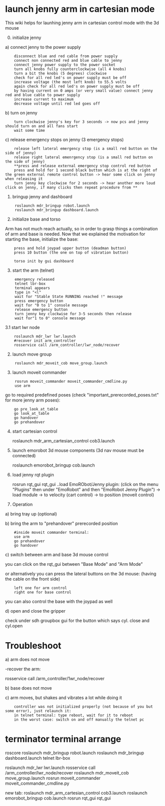 launch jenny arm in cartesian mode
==================================

This wiki helps for launhing jenny arm in cartesian control mode with the 3d mouse

0. initialize jenny

a) connect jenny to the power supply

		disconnect blue and red cable from power supply
		connect non connected red and blue cable to jenny
		connect jenny power supply to the power socket
		turn all knobs fully counterclockwise (all 4 knobs)
		turn a bit the knobs (5 degrees) clockwise
		check for all red led's on power supply must be off
		increase voltage (the most left knob) to 55.5 volts
		again check for all red led's on power supply must be off
		by having current on 0 amps (or very small value) connect jenny red and blue cable to power supply
		increase current to maximum
		decrease voltage until red led goes off

b) turn on jenny

		turn clockwise jenny's key for 3 seconds -> now pcs and jenny should turn on and all fans start
		wait some time

c) release emergency stops on jenny (3 emergency stops)

		release left lateral emergency stop (is a small red button on the side of jenny)
		release right lateral emenrgency stop (is a small red button on the side of jenny)
		**press and release external emergency stop control red button
		press and hold for 1 second black button which is at the right of the green external remote control button -> hear some click on jenny when releasing it
		turn jenny key clockwise for 2 seconds -> hear another more loud click on jenny, if many clicks then repeat procedure from **

1. bringup jenny and dashboard

		roslaunch mdr_bringup robot.launch
		roslaunch mdr_bringup dashboard.launch

2. initialize base and torso

Arm has not much reach actually, so in order to grasp things a combination of arm and base is needed.
Now that we explained the motivation for starting the base, initialize the base:

		press and hold joypad upper button (deadman button)
		press 10 button (the one on top of vibration button)
		
		torso init by gui dashboard

3. start the arm (telnet)

		emergency released
		telnet lbr-box
		terminal appears
		type in "<l"
		wait for "Stable State RUNNING reached !" message
		press emergency button
		wait for "0 to 1" console message
		release emergency button
		turn jenny key clockwise for 3-5 seconds then release
		wait for"1 to 0" console message

3.1 start lwr node

		roslaunch mdr_lwr lwr.launch
		#recover init arm_controller
		rosservice call /arm_controller/lwr_node/recover

2. launch move group

		roslaunch mdr_moveit_cob move_group.launch

3. launch moveit commander

		rosrun moveit_commander moveit_commander_cmdline.py
		use arm

go to required predefined poses (check "important_prerecorded_poses.txt" for more jenny arm poses):

		go pre_look_at_table
		go look_at_table
		go handover
		go prehandover

4. start cartesian control

	roslaunch mdr_arm_cartesian_control cob3.launch

5. launch emorobot 3d mouse components (3d nav mouse must be connected)

	roslaunch emorobot_bringup cob.launch

6. load jenny rqt plugin

	rosrun rqt_gui rqt_gui
	..load EmoRObot/Jenny plugin:
	(click on the menu "Plugins" then under "EmoRobot" and then "EmoRobot Jenny Plugin")
	-> load module
	-> to velocity (cart control)
	-> to position (moveit control)

10. Operation

a) bring tray up (optional)

b) bring the arm to "prehandover" prerecorded position

		#inside moveit commander terminal:
		use arm
		go prehandover
		go handover

c) switch between arm and base 3d mouse control

you can click on the rqt_gui between "Base Mode" and "Arm Mode"

or alternatively you can press the lateral buttons on the 3d mouse: (having the cable on the front side)

		left one for arm control
		right one for base control

you can also control the base with the joypad as well

d) open and close the gripper

check under sdh groupbox gui for the button which says cyl. close and cyl.open


Troubleshoot
============

a) arm does not move

-recover the arm: 

rosservice call /arm_controller/1wr_node/recover

b) base does not move

c) arm moves, but shakes and vibrates a lot while doing it

		controller was not initialized properly (not because of you but some error), just relaunch it:
		in telnet terminal: type reboot, wait for it to reboot
		in the worst case: switch on and off manually the telnet pc

terminator terminal arrange
===========================

roscore
roslaunch mdr_bringup robot.launch
roslaunch mdr_bringup dashboard.launch
telnet lbr-box

roslaunch mdr_lwr lwr.launch
rosservice call /arm_controller/lwr_node/recover
roslaunch mdr_moveit_cob move_group.launch
rosrun moveit_commander moveit_commander_cmdline.py

new tab:
roslaunch mdr_arm_cartesian_control cob3.launch
roslaunch emorobot_bringup cob.launch
rosrun rqt_gui rqt_gui

